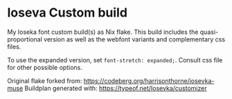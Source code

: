 # Ioseva Custom build

My Ioseka font custom build(s) as Nix flake.
This build includes the quasi-proportional version as well as the webfont
variants and complementary css files.

To use the expanded version, set `font-stretch: expanded;`. Consult css file for
other possible options.

Original flake forked from: https://codeberg.org/harrisonthorne/iosevka-muse
Buildplan generated with: https://typeof.net/Iosevka/customizer
